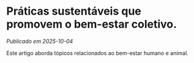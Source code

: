 # Práticas sustentáveis que promovem o bem-estar coletivo.

*Publicado em 2025-10-04*

Este artigo aborda tópicos relacionados ao bem-estar humano e animal.
